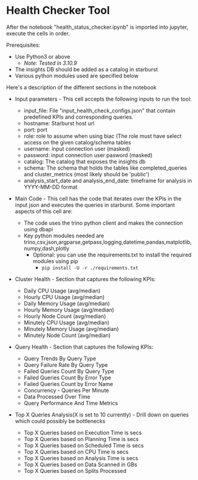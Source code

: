# Health Checker Tool

After the notebook "health_status_checker.ipynb" is imported into jupyter, execute the cells in order.

Prerequisites:
   - Use Python3 or above
        * *Note*: *Tested in 3.10.9*
   - The insights DB should be added as a catalog in starburst
   - Various python modules used are specified below

Here's a description of the different sections in the notebook

- Input parameters - This cell accepts the following inputs to run the tool:
    - input_file: File "input_health_check_configs.json" that contain predefined KPIs and corresponding queries.
    - hostname: Starburst host url
    - port: port
    - role: role to assume when using biac (The role must have select access on the given catalog/schema tables
    - username: input connection user (masked)
    - password: input connection user pasword (masked)
    - catalog: The catalog that exposes the insights db
    - schema: The schema that holds the tables like completed_queries and cluster_metrics (most likely should be 'public')
    - analysis_start_date and analysis_end_date: timeframe for analysis in YYYY-MM-DD format
    
- Main Code - This cell has the code that iterates over the KPIs in the input json and executes the queries in starburst. Some important aspects of this cell are:
    - The code uses the trino python client and makes the connection using dbapi
    - Key python modules needed are trino,csv,json,argparse,getpass,logging,datetime,pandas,matplotlib,numpy,dash,plotly 
        * Optional: you can use the requirements.txt to install the required modules using pip
            * `pip install -U -r ./requirements.txt`
    
- Cluster Health - Section that captures the following KPIs:
    - Daily CPU Usage (avg/median)
    - Hourly CPU Usage (avg/median)
    - Daily Memory Usage (avg/median)
    - Hourly Memory Usage (avg/median)
    - Hourly Node Count (avg/median)
    - Minutely CPU Usage (avg/median)
    - Minutely Memory Usage (avg/median)
    - Minutely Node Count (avg/median)

- Query Health - Section that captures the following KPIs:
    - Query Trends By Query Type
    - Query Failure Rate By Query Type
    - Failed Queries Count By Query Type
    - Failed Queries Count By Error Type
    - Failed Queries Count by Error Name
    - Concurrency - Queries Per Minute
    - Data Processed Over Time
    - Query Performance And Time Metrics
    
- Top X Queries Analysis(X is set to 10 currently) - Drill down on queries which could possibly be bottlenecks
    - Top X Queries based on Execution Time is secs
    - Top X Queries based on Planning Time is secs
    - Top X Queries based on Scheduled Time is secs
    - Top X Queries based on CPU Time is secs
    - Top X Queries based on Analysis Time is secs
    - Top X Queries based on Data Scanned in GBs
    - Top X Queries based on Splits Processed